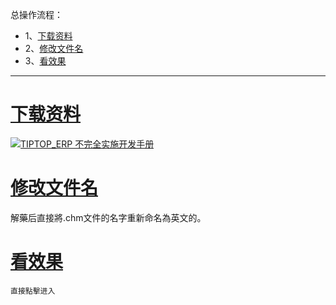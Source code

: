总操作流程：
- 1、[下载资料](#gbl-01)
- 2、[修改文件名](#gbl-02)
 - 3、[看效果](#gbl-03)

***

#  <a name="gbl-01" href="#" >下载资料</a>

[![](https://img.shields.io/badge/TIPTOP_ERP-不完全实施开发手册-green.svg "TIPTOP_ERP 不完全实施开发手册")](https://pan.baidu.com/s/1Ol-QArnQodbqhXdlFfktAQ)

# <a name="gbl-02" href="#" >修改文件名</a>

解藥后直接將.chm文件的名字重新命名為英文的。

# <a name="gbl-03" href="#" >看效果</a>

`直接點擊进入`

